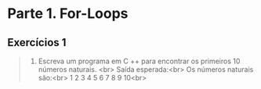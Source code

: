 # Parte 1. For-Loops

## Exercícios 1

> 1. Escreva um programa em C ++ para encontrar os primeiros 10 números naturais. <br\>
> Saída esperada:<br\>
> Os números naturais são:<br\>
> 1 2 3 4 5 6 7 8 9 10<br\>
